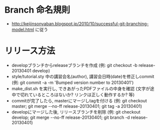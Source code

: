 Branch 命名規則
==================

* http://keijinsonyaban.blogspot.jp/2010/10/successful-git-branching-model.html に従う

リリース方法
====================

* developブランチからreleaseブランチを作成 (例: git checkout -b release-20130401 develop)
* style/tutorial.sty 中の講習会名(author), 講習会日時(date)を修正しcommit (例: git commit -a -m 'Bumped version number to 20130401')
* make_dist.sh を実行し, できあがったPDFファイルの中身を確認 (文字が途中で切れているところはないか? リンクは正しく動作するか? 等)
* commitが完了したら, masterにマージしtagを付ける (例: git checkout master; git merge --no-ff release-20130401; git tag -a 20130401)
* developにマージした後, リリースブランチを削除 (例: git checkout develop; git merge --no-ff release-20130401; git branch -d release-20130401)
